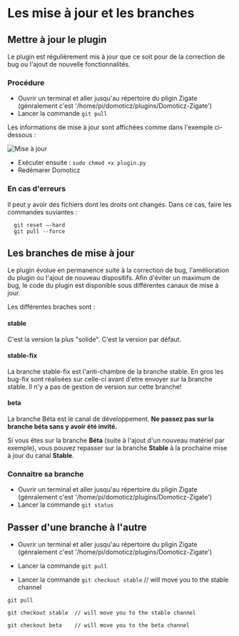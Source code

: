 # Les mise à jour et les branches

## Mettre à jour le plugin

Le plugin est régulièrement mis à jour que ce soit pour de la correction de bug ou l'ajout de nouvelle fonctionnalités.

### Procédure

* Ouvrir un terminal et aller jusqu'au répertoire du pligin Zigate (génralement c'est '/home/pi/domoticz/plugins/Domoticz-Zigate')
* Lancer la commande `git pull`

Les informations de mise à jour sont affichées comme dans l'exemple  ci-dessous :

![Mise à jour](https://github.com/pipiche38/Domoticz-Zigate-Wiki/blob/master/Images/Git-Pull.png)

* Exécuter ensuite : `sudo chmod +x plugin.py`
* Redémarer Domoticz



### En cas d'erreurs

Il peut y avoir des fichiers dont les droits ont changés. Dans ce cas, faire les commandes suviantes :
```
  git reset –-hard
  git pull --force
  ```
  
## Les branches de mise à jour

Le plugin évolue en permanence suite à la correction de bug, l'amélioration du plugin ou l'ajout de nouveau dispositifs. Afin d'éviter un maximum de bug, le code du plugin est disponible sous différentes canaux de mise à jour.

Les différentes braches sont : 

#### stable

C'est la version la plus "solide". C'est la version par défaut.

#### stable-fix

La branche stable-fix est l'anti-chambre de la branche stable. En gros les bug-fix sont réalisées sur celle-ci avant d'etre envoyer sur la branche stable. Il n'y a pas de gestion de version sur cette branche!

#### beta

La branche Béta est le canal de développement. __Ne passez pas sur la branche béta sans y avoir été invité.__

Si vous êtes sur la branche __Béta__ (suite à l'ajout d'un nouveau matériel par exemple), vous pouvez repasser sur la branche __Stable__ à la prochaine mise à jour du canal __Stable__.

### Connaitre sa branche

* Ouvrir un terminal et aller jusqu'au répertoire du pligin Zigate (génralement c'est '/home/pi/domoticz/plugins/Domoticz-Zigate')
* Lancer la commande `git status`


## Passer d'une branche à l'autre

* Ouvrir un terminal et aller jusqu'au répertoire du pligin Zigate (génralement c'est '/home/pi/domoticz/plugins/Domoticz-Zigate')
* Lancer la commande `git pull`

* Lancer la commande `git checkout stable`  // will move you to the stable channel

`git pull`

`git checkout stable  // will move you to the stable channel`

`git checkout beta    // will move you to the beta channel`
